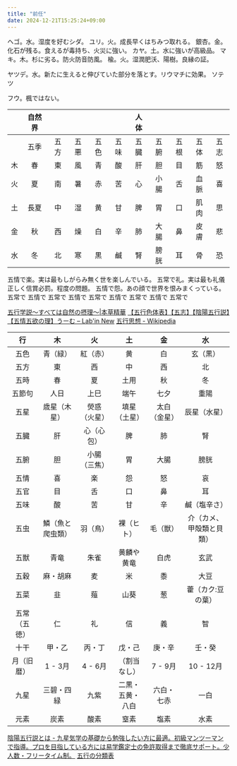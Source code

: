 ```yaml
---
title: "前任"
date: 2024-12-21T15:25:24+09:00
---
```

ヘゴ。水。湿度を好むシダ。
ユリ。火。成長早くはちみつ取れる。
銀杏。金。化石が残る。食えるが毒持ち、火災に強い。
カヤ。土。水に強いが高級品。
マキ。木。杉に劣る。防火防音防風。
楡。火。湿潤肥沃、陽樹。良縁の証。

ヤツデ。水。新たに生えると伸びていた部分を落とす。リウマチに効果。
ソテツ

フウ。楓ではない。

|    | 自然界 |      |      |      |      | 人体 |      |      |      |      |
|:--:|:------:|:----:|:----:|:----:|:----:|:----:|:----:|:----:|:----:|:----:|
|    |  五季  | 五方 | 五悪 | 五色 | 五味 | 五臓 | 五腑 | 五根 | 五体 | 五志 |
| 木 |   春   |  東  |  風  |  青  |  酸  |  肝  |  胆  |  目  |  筋  |  怒  |
| 火 |   夏   |  南  |  暑  |  赤  |  苦  |  心  | 小腸 |  舌  | 血脈 |  喜  |
| 土 |  長夏  |  中  |  湿  |  黄  |  甘  |  脾  |  胃  |  口  | 肌肉 |  思  |
| 金 |   秋   |  西  |  燥  |  白  |  辛  |  肺  | 大腸 |  鼻  | 皮膚 |  悲  |
| 水 |   冬   |  北  |  寒  |  黒  |  鹹  |  腎  | 膀胱 |  耳  |  骨  |  恐  |

五情で楽。実は最もしがらみ無く世を楽しんでいる。
五常で礼。実は最も礼儀正しく信賞必罰。程度の問題。
五情で怨。あの顔で世界を恨みまくっている。
五常で
五情で
五常で
五情で
五常で
五情で
五常で
五情で
五常で


[五行学説～すべては自然の摂理～\|本草精華](http://honzou-seika.l-nic.co.jp/cts/basictheory/chap3/index.html)
[【五行色体表】【五志】【陰陽五行説】【五情五欲の理】うーむ – Lab'in New](https://www.labinnew.net/blog/%E3%80%90%E4%BA%94%E8%A1%8C%E8%89%B2%E4%BD%93%E8%A1%A8%E3%80%91%E3%80%90%E4%BA%94%E5%BF%97%E3%80%91%E3%80%90%E9%99%B0%E9%99%BD%E4%BA%94%E8%A1%8C%E8%AA%AC%E3%80%91%E3%80%90%E4%BA%94%E6%83%85%E4%BA%94/)
[五行思想 - Wikipedia](https://ja.wikipedia.org/wiki/%E4%BA%94%E8%A1%8C%E6%80%9D%E6%83%B3)

|      行      |        木        |      火      |        土        |      金      |            水            |
|:------------:|:----------------:|:------------:|:----------------:|:------------:|:------------------------:|
|     五色     |     青（緑）     |   紅（赤）   |        黄        |      白      |          玄（黒）        |
|     五方     |        東        |      西      |        中        |      西      |            北            |
|     五時     |        春        |      夏      |       土用       |      秋      |             冬           |
|    五節句    |       人日       |     上巳     |       端午       |     七夕     |           重陽           |
|     五星     |   歳星（木星）   | 熒惑（火星） |   填星（土星）   | 太白（金星） |       辰星（水星）       |
|     五臓     |        肝        |  心（心包）  |        脾        |      肺      |            腎            |
|     五腑     |        胆        | 小腸（三焦） |        胃        |     大腸     |           膀胱           |
|     五情     |        喜        |      楽      |        怨        |      怒      |             哀           |
|     五官     |        目        |      舌      |        口        |      鼻      |            耳            |
|     五味     |        酸        |      苦      |        甘        |      辛      |       鹹（塩辛さ）       |
|     五虫     | 鱗（魚と爬虫類） |   羽（鳥）   |    裸（ヒト）    |   毛（獣）   | 介（カメ、甲殻類と貝類） |
|     五獣     |       青竜       |     朱雀     |    黄麟や黄竜    |     白虎     |           玄武           |
|     五穀     |     麻・胡麻     |      麦      |        米        |      黍      |           大豆           |
|     五菜     |        韭        |      薤      |       山葵       |      葱      |     藿（カク:豆の葉）    |
| 五常（五徳） |        仁        |      礼      |        信        |      義      |            智            |
|     十干     |      甲・乙      |    丙・丁    |      戊・己      |    庚・辛    |          壬・癸          |
|  月（旧暦）  |      1 - 3月     |    4 - 6月   |   （割当なし）   |    7 - 9月   |         10 - 12月        |
|     九星     |    三碧・四緑    |     九紫     | 二黒・五黄・八白 |  六白・七赤  |           一白           |
|     元素     |       炭素       |     酸素     |       窒素       |     塩素     |           水素           |
[陰陽五行説とは - 九星気学の基礎から勉強したい方に最適。初級マンツーマンで指導。プロを目指している方には易学鑑定士の免許取得まで徹底サポート。少人数・フリータイム制。](https://www.denshougaku.com/%E9%99%B0%E9%99%BD%E4%BA%94%E8%A1%8C%E5%85%A5%E9%96%80/%E9%99%B0%E9%99%BD%E4%BA%94%E8%A1%8C%E8%AA%AC%E3%81%A8%E3%81%AF/)
[五行の分類表](http://ww7.tiki.ne.jp/~onshin/gogyo.htm)
